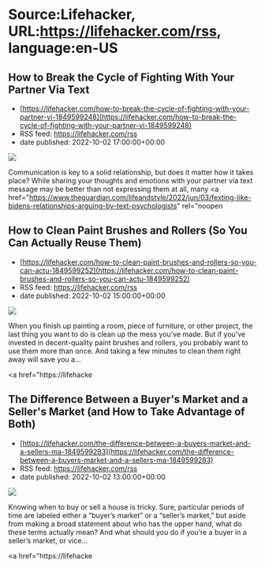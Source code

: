 # Source:Lifehacker, URL:https://lifehacker.com/rss, language:en-US

## How to Break the Cycle of Fighting With Your Partner Via Text
 - [https://lifehacker.com/how-to-break-the-cycle-of-fighting-with-your-partner-vi-1849599248](https://lifehacker.com/how-to-break-the-cycle-of-fighting-with-your-partner-vi-1849599248)
 - RSS feed: https://lifehacker.com/rss
 - date published: 2022-10-02 17:00:00+00:00

<img src="https://i.kinja-img.com/gawker-media/image/upload/s--Y8VDLdZP--/c_fit,fl_progressive,q_80,w_636/85a478b130cb53b2bba8fe8647e0e742.jpg" /><p>Communication is key to a solid relationship, but does it matter how it takes place? While sharing your thoughts and emotions with your partner via text message may be better than not expressing them at all, many <a href="https://www.theguardian.com/lifeandstyle/2022/jun/03/fexting-like-bidens-relationships-arguing-by-text-psychologists" rel="noopen

## How to Clean Paint Brushes and Rollers (So You Can Actually Reuse Them)
 - [https://lifehacker.com/how-to-clean-paint-brushes-and-rollers-so-you-can-actu-1849599252](https://lifehacker.com/how-to-clean-paint-brushes-and-rollers-so-you-can-actu-1849599252)
 - RSS feed: https://lifehacker.com/rss
 - date published: 2022-10-02 15:00:00+00:00

<img src="https://i.kinja-img.com/gawker-media/image/upload/s--Zi9WASmp--/c_fit,fl_progressive,q_80,w_636/cc528742000feff39d5cb14710cfe068.jpg" /><p>When you finish up painting a room, piece of furniture, or other project, the last thing you want to do is clean up the mess you’ve made. But if you’ve invested in decent-quality paint brushes and rollers, you probably want to use them more than once. And taking a few minutes to clean them right away will save you a…</p><p><a href="https://lifehacke

## The Difference Between a Buyer's Market and a Seller's Market (and How to Take Advantage of Both)
 - [https://lifehacker.com/the-difference-between-a-buyers-market-and-a-sellers-ma-1849599283](https://lifehacker.com/the-difference-between-a-buyers-market-and-a-sellers-ma-1849599283)
 - RSS feed: https://lifehacker.com/rss
 - date published: 2022-10-02 13:00:00+00:00

<img src="https://i.kinja-img.com/gawker-media/image/upload/s--cFRd2Lpo--/c_fit,fl_progressive,q_80,w_636/6ec9ffe90e812cd1ad272a999d21c67e.jpg" /><p>Knowing when to buy or sell a house is tricky. Sure, particular periods of time are labeled either a “buyer’s market” or a “seller’s market,” but aside from making a broad statement about who has the upper hand, what do these terms actually mean? And what should you do if you’re a buyer in a seller’s market, or vice…</p><p><a href="https://lifehacke

